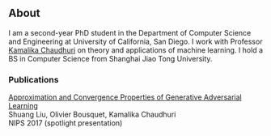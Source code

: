 ## About

I am a second-year PhD student in the Department of Computer Science and Engineering at University of California, San Diego. I work with Professor [Kamalika Chaudhuri](http://cseweb.ucsd.edu/~kamalika/) on theory and applications of machine learning. I hold a BS in Computer Science from Shanghai Jiao Tong University.

### Publications
[Approximation and Convergence Properties of
Generative Adversarial Learning](https://arxiv.org/abs/1705.08991)</br>
Shuang Liu, Olivier Bousquet, Kamalika Chaudhuri</br>
NIPS 2017 (spotlight presentation)



